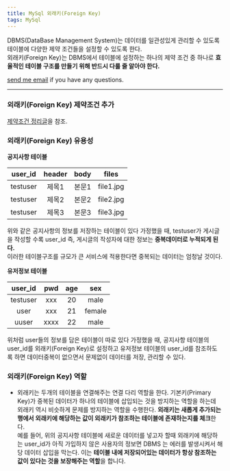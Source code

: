 ```yaml
---
title: MySql 외래키(Foreign Key)
tags: MySql
---
```


DBMS(DataBase Management System)는 데이터를 일관성있게 관리할 수 있도록 테이블에 다양한 제약 조건들을 설정할 수 있도록 한다.  
외래키(Foreign Key)는 DBMS에서 테이블에 설정하는 하나의 제약 조건 중 하나로 **효율적인 테이블 구조를 만들기 위해 반드시 다룰 줄 알아야 한다.**

[send me email](mailto:jewel7492@gmail.com) if you have any questions.

<!--more-->

---

### 외래키(Foreign Key) 제약조건 추가  

[제약조건 정리글](https://limjunho.github.io/2021/01/21/MySql-%EC%A0%9C%EC%95%BD%EC%A1%B0%EA%B1%B4.html)을 참조.

### 외래키(Foreign Key) 유용성  

**공지사항 테이블**  

|user_id|header|body|files|
|:------:|:---:|:---:|:---:|
|testuser|제목1|본문1|file1.jpg|
|testuser|제목2|본문2|file2.jpg|
|testuser|제목3|본문3|file3.jpg|

위와 같은 공지사항의 정보를 저장하는 테이블이 있다 가정했을 때, testuser가 게시글을 작성할 수록 user_id 즉, 게시글의 작성자에 대한 정보는 **중복데이터로 누적되게 된다.**  
이러한 테이블구조를 규모가 큰 서비스에 적용한다면 중복되는 데이터는 엄청날 것이다.  

**유저정보 테이블**  

|user_id|pwd|age|sex|
|:------:|:---:|:---:|:---:|
|testuser|xxx|20|male|
|user|xxx|21|female|
|uuser|xxxx|22|male|

위처럼 user들의 정보를 담은 테이블이 따로 있다 가정했을 때, 공지사항 테이블의 user_id를 외래키(Foreign Key)로 설정하고 유저정보 테이블의 user_id를 참조하도록 하면 데이터중복이 없으면서 문제없이 데이터를 저장, 관리할 수 있다.

### 외래키(Foreign Key) 역할  

* 외래키는 두개의 테이블을 연결해주는 연결 다리 역할을 한다. 기본키(Primary Key)가 중복된 데이터가 하나의 테이블에 삽입되는 것을 방지하는 역할을 하는데 외래키 역시 비슷하게 문제를 방지하는 역할을 수행한다. **외래키는 새롭게 추가되는 행에서 외래키에 해당하는 값이 외래키가 참조하는 테이블에 존재하는지를 체크**한다.  
    예를 들어, 위의 공지사항 테이블에 새로운 데이터를 넣고자 할때 외래키에 해당하는 user_id가 아직 가입하지 않은 사용자의 정보면 DBMS 는 에러를 발생시켜서 해당 데이터 삽입을 막는다. 이는 **테이블 내에 저장되어있는 데이터가 항상 참조하는 값이 있다는 것을 보장해주는 역할**을 합니다.
